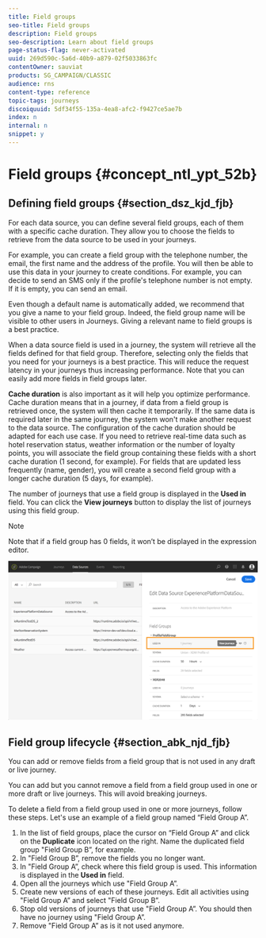 ```yaml
---
title: Field groups
seo-title: Field groups
description: Field groups
seo-description: Learn about field groups
page-status-flag: never-activated
uuid: 269d590c-5a6d-40b9-a879-02f5033863fc
contentOwner: sauviat
products: SG_CAMPAIGN/CLASSIC
audience: rns
content-type: reference
topic-tags: journeys
discoiquuid: 5df34f55-135a-4ea8-afc2-f9427ce5ae7b
index: n
internal: n
snippet: y
---
```



# Field groups {#concept_ntl_ypt_52b}

## Defining field groups {#section_dsz_kjd_fjb}

For each data source, you can define several field groups, each of them with a specific cache duration. They allow you to choose the fields to retrieve from the data source to be used in your journeys.

For example, you can create a field group with the telephone number, the email, the first name and the address of the profile. You will then be able to use this data in your journey to create conditions. For example, you can decide to send an SMS only if the profile's telephone number is not empty. If it is empty, you can send an email.

Even though a default name is automatically added, we recommend that you give a name to  your field group. Indeed, the field group name will be visible to other users in Journeys. Giving a relevant name to field groups is a best practice.

When a data source field is used in a journey, the system will retrieve all the fields defined for that field group. Therefore, selecting only the fields that you need for your journeys is a best practice. This will reduce the request latency in your journeys thus increasing performance. Note that you can easily add more fields in field groups later.

**Cache duration** is also important as it will help you optimize performance. Cache duration means that in a journey, if data from a field group is retrieved once, the system will then cache it temporarily. If the same data is required later in the same journey, the system won't make another request to the data source. The configuration of the cache duration should be adapted for each use case. If you need to retrieve real-time data such as hotel reservation status, weather information or the number of loyalty points, you will associate the field group containing these fields with a short cache duration (1 second, for example). For fields that are updated less frequently (name, gender), you will create a second field group with a longer cache duration (5 days, for example).

The number of journeys that use a field group is displayed in the **Used in** field. You can click the **View journeys** button to display the list of journeys using this field group.

>[!NOTE]
>
>Note that if a field group has 0 fields, it won’t be displayed in the expression editor.

 ![](../assets/journey3bis.png)

## Field group lifecycle {#section_abk_njd_fjb}

You can add or remove fields from a field group that is not used in any draft or live journey.

You can add but you cannot remove a field from a field group used in one or more draft or live journeys. This will avoid breaking journeys.

To delete a field from a field group used in one or more journeys, follow these steps. Let's use an example of a field group named “Field Group A”.

1. In the list of field groups, place the cursor on “Field Group A” and click on the **Duplicate** icon located on the right. Name the duplicated field group "Field Group B”, for example.
1. In "Field Group B”, remove the fields you no longer want.
1. In "Field Group A”, check where this field group is used. This information is displayed in the **Used in** field.
1. Open all the journeys which use "Field Group A”.
1. Create new versions of each of these journeys. Edit all activities using "Field Group A” and select "Field Group B”.
1. Stop old versions of journeys that use "Field Group A”. You should then have no journey using "Field Group A”.
1. Remove "Field Group A” as is it not used anymore.
